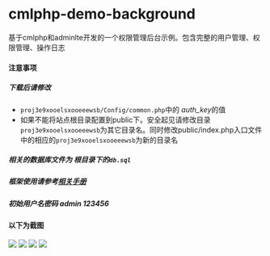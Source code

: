 # cmlphp-demo-background
基于cmlphp和adminlte开发的一个权限管理后台示例。包含完整的用户管理、权限管理、操作日志

#### 注意事项
##### 下载后请修改 
 * `proj3e9xooelsxooeeewsb/Config/common.php`中的 *auth_key*的值
 * 如果不能将站点根目录配置到public下。安全起见请修改目录`proj3e9xooelsxooeeewsb`为其它目录名。同时修改public/index.php入口文件中的相应的`proj3e9xooelsxooeeewsb`为新的目录名 
 
##### 相关的数据库文件为 根目录下的`db.sql`

##### 框架使用请参考[相关手册](http://cmlphp.com/) 

##### 初始用户名密码  admin 123456

#### 以下为截图
![](http://o7v4k1oiv.bkt.clouddn.com/background-login.jpg)
![](http://o7v4k1oiv.bkt.clouddn.com/background-index.jpg)
![](http://o7v4k1oiv.bkt.clouddn.com/background-log.jpg)
![](http://o7v4k1oiv.bkt.clouddn.com/background-menu.jpg)